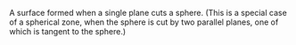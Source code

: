 A surface formed when a single plane cuts a sphere. (This is a special
case of a spherical zone, when the sphere is cut by two parallel planes,
one of which is tangent to the sphere.)

